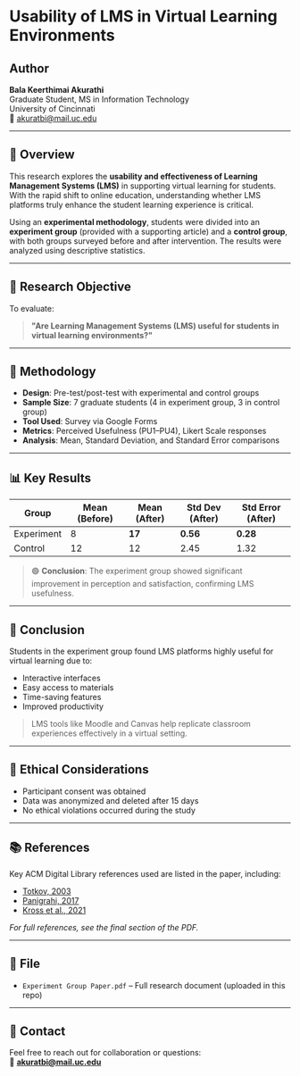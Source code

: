 # Usability of LMS in Virtual Learning Environments

## Author
**Bala Keerthimai Akurathi**  
Graduate Student, MS in Information Technology  
University of Cincinnati  
📧 akuratbi@mail.uc.edu

---

## 📄 Overview

This research explores the **usability and effectiveness of Learning Management Systems (LMS)** in supporting virtual learning for students. With the rapid shift to online education, understanding whether LMS platforms truly enhance the student learning experience is critical.

Using an **experimental methodology**, students were divided into an **experiment group** (provided with a supporting article) and a **control group**, with both groups surveyed before and after intervention. The results were analyzed using descriptive statistics.

---

## 🎯 Research Objective

To evaluate:
> **"Are Learning Management Systems (LMS) useful for students in virtual learning environments?"**

---

## 🧪 Methodology

- **Design**: Pre-test/post-test with experimental and control groups  
- **Sample Size**: 7 graduate students (4 in experiment group, 3 in control group)  
- **Tool Used**: Survey via Google Forms  
- **Metrics**: Perceived Usefulness (PU1–PU4), Likert Scale responses  
- **Analysis**: Mean, Standard Deviation, and Standard Error comparisons

---

## 📊 Key Results

| Group         | Mean (Before) | Mean (After) | Std Dev (After) | Std Error (After) |
|---------------|----------------|----------------|-------------------|--------------------|
| Experiment    | 8              | **17**         | **0.56**          | **0.28**           |
| Control       | 12             | 12             | 2.45              | 1.32               |

> 🟢 **Conclusion**: The experiment group showed significant improvement in perception and satisfaction, confirming LMS usefulness.

---

## 📌 Conclusion

Students in the experiment group found LMS platforms highly useful for virtual learning due to:
- Interactive interfaces
- Easy access to materials
- Time-saving features
- Improved productivity

> LMS tools like Moodle and Canvas help replicate classroom experiences effectively in a virtual setting.

---

## 🔐 Ethical Considerations

- Participant consent was obtained
- Data was anonymized and deleted after 15 days
- No ethical violations occurred during the study

---

## 📚 References

Key ACM Digital Library references used are listed in the paper, including:
- [Totkov, 2003](https://doi.org/10.1145/973620.973622)
- [Panigrahi, 2017](https://doi.org/10.1145/3084381.3084434)
- [Kross et al., 2021](https://doi.org/10.1145/3449220)

_For full references, see the final section of the PDF._

---

## 📎 File

- `Experiment Group Paper.pdf` – Full research document (uploaded in this repo)

---

## 🤝 Contact

Feel free to reach out for collaboration or questions:  
📧 **akuratbi@mail.uc.edu**
